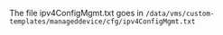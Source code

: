 The file ipv4ConfigMgmt.txt goes in `/data/vms/custom-templates/manageddevice/cfg/ipv4ConfigMgmt.txt`
